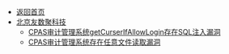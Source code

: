 - [返回首页](/)
- [北京友数聚科技](北京友数聚科技/)
  - [CPAS审计管理系统getCurserIfAllowLogin存在SQL注入漏洞](北京友数聚科技/CPAS审计管理系统getCurserIfAllowLogin存在SQL注入漏洞.md)
  - [CPAS审计管理系统存在任意文件读取漏洞](北京友数聚科技/CPAS审计管理系统存在任意文件读取漏洞.md)
